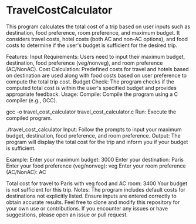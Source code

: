 # TravelCostCalculator
This program calculates the total cost of a trip based on user inputs such as destination, food preference, room preference, and maximum budget. It considers travel costs, hotel costs (both AC and non-AC options), and food costs to determine if the user's budget is sufficient for the desired trip.

Features:
Input Requirements: Users need to input their maximum budget, destination, food preference (veg/nonveg), and room preference (AC/NonAC).
Cost Calculation: Predefined costs for travel and hotels based on destination are used along with food costs based on user preference to compute the total trip cost.
Budget Check: The program checks if the computed total cost is within the user's specified budget and provides appropriate feedback.
Usage:
Compile: Compile the program using a C compiler (e.g., GCC).

gcc -o travel_cost_calculator travel_cost_calculator.c
Run: Execute the compiled program.

./travel_cost_calculator
Input: Follow the prompts to input your maximum budget, destination, food preference, and room preference.
Output: The program will display the total cost for the trip and inform you if your budget is sufficient.

Example:
Enter your maximum budget: 3000
Enter your destination: Paris
Enter your food preference (veg/nonveg): veg
Enter your room preference (AC/NonAC): AC

Total cost for travel to Paris with veg food and AC room: 3400
Your budget is not sufficient for this trip.
Notes:
The program includes default costs for destinations not explicitly listed.
Ensure inputs are entered correctly to obtain accurate results.
Feel free to clone and modify this repository for your own use or contributions. If you encounter any issues or have suggestions, please open an issue or pull request.









